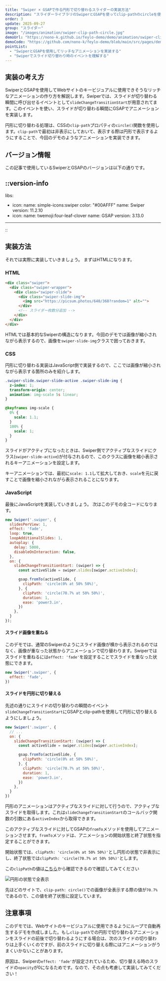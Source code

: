 ```yaml
---
title: "Swiper × GSAPで作る円形で切り替わるスライダーの実装方法"
description: "スライダーライブラリのSwiperとGSAPを使ってclip-pathのcircleを使用して、スライド切り替わり時に円形で切り替わるスライダーの実装方法を解説します。"
order: 3
update: 2025-09-27
group: "スライダー"
image: "/images/animation/swiper-clip-path-circle.jpg"
demoUrl: "https://nono-k.github.io/feylo-demo/demo/animation/swiper-clip-path-circle/"
demoCode: "https://github.com/nono-k/feylo-demo/blob/main/src/pages/demo/animation/swiper-clip-path-circle.astro"
pointList:
  - "SwiperとGSAPを使用してリッチなアニメーションを実装する"
  - "Swiperでスライド切り替わり時のイベントを理解する"
---
```


## 実装の考え方

SwiperとGSAPを使用してWebサイトのキービジュアルに使用できそうなリッチなアニメーションの作り方を解説します。Swiperでは、スライドが切り替わる瞬間に呼び出せるイベントとして`slideChangeTransitionStart`が用意されてます。このイベントを使い、スライドが切り替わる瞬間にGSAPでアニメーションを実装します。

円形に切り替わる処理は、CSSの`clip-path`プロパティの`circle()`関数を使用します。`clip-path`で最初は非表示にしておいて、表示する際は円形で表示するようにすることで、今回のデモのようなアニメーションを実装できます。

## バージョン情報

この記事で使用しているSwiperとGSAPのバージョンは以下の通りです。

::version-info
---
libs:
  - icon: 
      name: simple-icons:swiper
      color: "#00AFFF"
    name: Swiper
    version: 11.2.10
  - icon: 
      name: twemoji:four-leaf-clover
    name: GSAP
    version: 3.13.0
---
::

## 実装方法

それでは実際に実装していきましょう。
まずはHTMLになります。

### HTML

```html [HTML]
<div class="swiper">
  <div class="swiper-wrapper">
    <div class="swiper-slide">
      <div class="swiper-slide-img">
        <img src="https://picsum.photos/640/360?random=1" alt="">
      </div>
      <!-- スライダー枚数分追加 -->
    </div>
  </div>
</div>
```

HTMLでは基本的なSwiperの構造になります。今回のデモでは画像が縮小されながら表示するので、画像を`swiper-slide-img`クラスで囲っておきます。

### CSS

円形に切り替わる実装はJavaScript側で実装するので、ここでは画像が縮小されながら表示する箇所のみを紹介します。

```css [CSS]
.swiper-slide.swiper-slide-active .swiper-slide-img {
  z-index: 1;
  transform-origin: center;
  animation: img-scale 5s linear;
}

@keyframes img-scale {
  0% {
    scale: 1.1;
  }
  100% {
    scale: 1;
  }
}
```

スライドがアクティブになったときは、Swiper側でアクティブなスライドにクラス(`swiper-slide-active`)が付与されるので、このクラスに画像を縮小表示されるキーアニメーションを設定します。

キーアニメーションでは、最初に`scale: 1.1`して拡大しておき、`scale`を元に戻すことで画像を縮小されながら表示されることになります。

### JavaScript

最後にJavaScriptを実装していきましょう。
次はこのデモの全コードになります。

```js [JavaScript]
new Swiper('.swiper', {
  slidesPerView: 1,
  effect: 'fade',
  loop: true,
  loopAdditionalSlides: 1,
  autoplay: {
    delay: 5000,
    disableOnInteraction: false,
  },
  on: {
    slideChangeTransitionStart: (swiper) => {
      const activeSlide = swiper.slides[swiper.activeIndex];

      gsap.fromTo(activeSlide, {
        clipPath: 'circle(0% at 50% 50%)',
      }, {
        clipPath: 'circle(70.7% at 50% 50%)',
        duration: 1,
        ease: 'power3.in',
      })
    },
  }
});
```

#### スライド画像を重ねる

このデモでは、通常のSwiperのようにスライド画像が横から表示されるのではなく、画像が重なった状態からアニメーションで切り替わります。Swiperではスライドを重ねるには`effect: 'fade'`を設定することでスライドを重なった状態にできます。

```js [JavaScript]
new Swiper('.swiper', {
  effect: 'fade',
})
```

#### スライドを円形に切り替える

先述の通りにスライドの切り替わりの瞬間のイベント`slideChangeTransitionStart`にGSAPとclip-pathを使用して円形に切り替えるようにしましょう。

```js [JavaScript]
new Swiper('.swiper', {
  // ...
  on: {
    slideChangeTransitionStart: (swiper) => {
      const activeSlide = swiper.slides[swiper.activeIndex];

      gsap.fromTo(activeSlide, {
        clipPath: 'circle(0% at 50% 50%)',
      }, {
        clipPath: 'circle(70.7% at 50% 50%)',
        duration: 1,
        ease: 'power3.in',
      })
    },
  }
})
```

円形のアニメーションはアクティブなスライドに対して行うので、アクティブなスライドを取得します。これは`slideChangeTransitionStart`のコールバック関数の引数にある`activeIndex`から取得できます。

このアクティブなスライドに対してGSAPの`fromTo`メソッドを使用してアニメーションさせます。`fromTo`メソッドは、アニメーションの開始状態と終了状態を指定することができます。

開始状態では、`clipPath: 'circle(0% at 50% 50%)'`とし円形の状態で非表示にし、終了状態では`clipPath: 'circle(70.7% at 50% 50%)'`とします。

この`clipPath`の値は[こちら](https://bennettfeely.com/clippy/)から確認できるので確認してみてください

![円形の状態で全表示](https://res.cloudinary.com/dy8ftemi0/image/upload/v1758772114/swiper-clip-path-circle_uvp6uq.jpg)

先ほどのサイトで、`clip-path: circle()`での画像が全表示する際の値が`70.7%`であるので、この値を終了状態に設定しています。

## 注意事項

このデモでは、Webサイトのキービジュアルに使用できるようにループで自動再生するデモを作成しました。もし`clip-path`での円形で切り替わるアニメーションをスライドの前後で切り替わるようにする場合は、次のスライドの切り替わりは上手くいくのですが、前のスライドに切り替える際にはアニメーションがうまくいかないことがあります。

原因は、Swiperの`effect: 'fade'`が設定されているため、切り替える時のスライドの`opacity`が0になるためです。なので、その点も考慮して実装してみてください！

